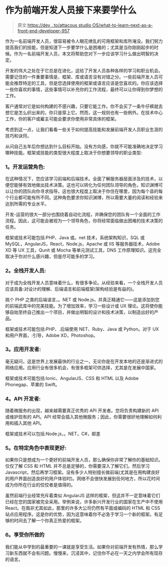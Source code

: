 # 作为前端开发人员接下来要学什么

> 原文:[https://dev . to/attacous studio OS/what-to-learn-next-as-a-front-end-developer-957](https://dev.to/assaultoustudios/what-to-learn-next-as-a-front-end-developer-957)

作为一名前端开发人员，很容易被令人眼花缭乱的可用框架和库所淹没。我们努力提高我们的技能，但是知道下一步要学什么是困难的；尤其是当你刚刚起步的时候。作为一名前端开发人员，本文将帮助您对下一步应该学习什么做出明智的决定。

开发的伟大之处在于它总是在进化，这给了开发人员各种各样的学习和职业机会。需要记住的一件重要事情是，框架、库或语言没有对错之分。一些前端开发人员可能会推荐特定的工具，但是您选择使用的框架或语言应该是您喜欢的。你应该选择一些你喜欢的事情，这些事情可以补充你的工作流程，最终可以让你得到你梦想的工作。

客户通常对它是如何构建的不感兴趣，只要它能工作。你不会买了一条牛仔裤就去想它是怎么织出来的，你只是穿上它。然而，这一规则也有一些例外。在技术中心工作，你的客户或雇主可能会要求你使用非常具体的框架。

考虑到这一点，让我们看看一些关于如何提高技能和发展前端开发人员职业生涯的技巧和诀窍。

从问自己五年后你想达到什么目标开始。没有方向感，你就不可能准确地决定学习哪种技能。框架或技能的类型很大程度上取决于你想要领导的职业类型:

### [](#1-a-devops-role)1。开发运营角色:

在这种情况下，您应该学习前端和后端技术。全面了解服务器层面涉及的技术，以便您能够有效地做出技术决策。这也可以转化为任何团队领导的角色，知识渊博可以让你的团队向你寻求指导。这也很大程度上取决于你住在哪里，因为每个县的每个行业都可能有所不同。这种角色要求你知识渊博，所以需要大量的阅读和经验来达到所需的专业水平。

开发-运营的很大一部分也围绕着自动化流程，并确保您的团队有一个全面的工作流程。因此，这可能会被视为一个领导角色，你将经常面临做出困难的技术决策的任务。

框架或技术可能包括:PHP、Java 或。net 技术，系统架构知识，SQL 或 MySQL，AngularJS，React，Node.js，Apache 或 IIS 等服务器技术，Adobe XD 等 UX 工具，Qunit 或 Mocha 等单元测试工具，DNS 工作原理知识。这完全取决于你对什么感兴趣，但是尽可能多的学习。

### [](#2-fullstack-developer)2。全栈开发人员:

对于成为全栈开发人员意味着什么，有很多争论。从经验来看，一个全栈开发人员应该具备:对设计的理解、后端语言和前端框架(架构经验是有益的)。

挑个 PHP 之类的后端语言，。NET 或 Node.js，并真正精通它——这是添加到您的前端武库中的完美技能。为了增加效率，学习一些设计或 UX 理论。这将使你能够自始至终自己推出一个项目，并做出明智的设计和技术决策，以制造出好的产品。

框架或技术可能包括:PHP、.后端使用 NET、Ruby、Java 或 Python。对于 UX 和用户界面，:引导，Adobe XD，Photoshop。

### [](#3-app-developer)3。应用开发者:

毫无疑问，这是世界上发展最快的行业之一，无论你是在开发本地的还是渐进式的网络应用。应用行业有很多机会，有很多框架可供选择，尤其是在发展中国家。

框架或技术可能包括:Ionic、AngularJS、CSS 和 HTML 以及 Adobe Phonegap、苹果的 Swift。

### [](#4-api-developer)4。API 开发者:

随着微服务的出现，越来越需要真正优秀的 API 开发者。您将负责构建新的 API 或维护现有的 API。API 经常会插入其他微服务；因此，你需要很好地理解如何利用和插入其他 API。

框架或技术可以包括:Node.js，。NET，C#，邮差

### [](#5-be-better-in-a-specific-role)5。在特定角色中表现更好:

如果你只是想成为一个更好的前端开发人员，那么确保你非常了解你的基础知识。仅仅了解 CSS 和 HTML 并不总是足够的，你需要深入了解它们。然后学习 Javascript，然后再学习框架。没有多少人特别擅长做前端(尤其是在用构建良好的用户界面创造良好的用户体验时)。网络不会很快发展到任何地方，所以花时间成为你所在行业的佼佼者是值得的。

虽然前端行业经常充斥着类似 AngularJS 这样的框架，但这并不一定意味着它们已经在您的国家被完全采用。举例来说，许多新兴开发行业的国家在生产中不使用 React。在南非尤其如此，那里的许多大公司仍然有平面或编码的 HTML 和 CSS 站点应用程序。这是你的优势，因为这意味着你不必急于学习一个新的框架。有足够的时间去了解一个你真正热爱的框架。

### [](#6-enjoy-what-you-do)6。享受你所做的

我们能从中学到的最重要的一课就是享受生活。如果你对前端开发有热情，那么学习新东西就不会有问题。慢慢来，沉浸其中，记住你不必在一天之内学会所有现存的语言。